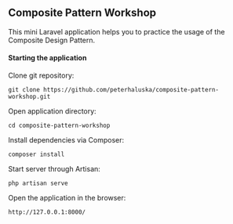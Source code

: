 ## Composite Pattern Workshop

This mini Laravel application helps you to practice the usage of the Composite Design Pattern.

#### Starting the application

Clone git repository:

`git clone https://github.com/peterhaluska/composite-pattern-workshop.git`

Open application directory:

`cd composite-pattern-workshop`

Install dependencies via Composer:

`composer install`

Start server through Artisan:

`php artisan serve`

Open the application in the browser:

`http://127.0.0.1:8000/`
